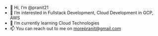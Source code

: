 - 👋 Hi, I’m @pranit21
- 👀 I’m interested in Fullstack Development, Cloud Development in GCP, AWS
- 🌱 I’m currently learning Cloud Technologies
- 📫 You can reach out to me on morepranit@gmail.com
<!--- - 💞️ I’m looking to collaborate on ... --->

<!---
pranit21/pranit21 is a ✨ special ✨ repository because its `README.md` (this file) appears on your GitHub profile.
You can click the Preview link to take a look at your changes.
--->
